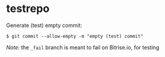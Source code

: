 testrepo
========


Generate (test) empty commit:

    $ git commit --allow-empty -m "empty (test) commit"


*Note:* the `_fail` branch is meant to fail on Bitrise.io, for testing
